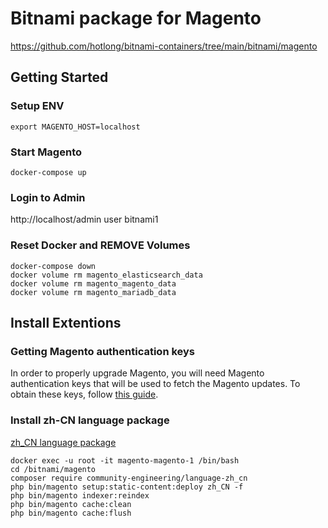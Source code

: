 Bitnami package for Magento
===

https://github.com/hotlong/bitnami-containers/tree/main/bitnami/magento

## Getting Started

### Setup ENV

```shell
export MAGENTO_HOST=localhost
```

### Start Magento

```shell
docker-compose up
```

### Login to Admin

http://localhost/admin
user
bitnami1


### Reset Docker and REMOVE Volumes

```shell
docker-compose down
docker volume rm magento_elasticsearch_data
docker volume rm magento_magento_data
docker volume rm magento_mariadb_data
```

## Install Extentions

###  Getting Magento authentication keys

In order to properly upgrade Magento, you will need Magento authentication keys that will be used to fetch the Magento updates. To obtain these keys, follow [this guide](https://devdocs.magento.com/guides/v2.4/install-gde/prereq/connect-auth.html).

### Install zh-CN language package

[zh_CN language package](https://github.com/magento-l10n/language-zh_CN/tree/master)

```shell
docker exec -u root -it magento-magento-1 /bin/bash
cd /bitnami/magento
composer require community-engineering/language-zh_cn
php bin/magento setup:static-content:deploy zh_CN -f
php bin/magento indexer:reindex
php bin/magento cache:clean
php bin/magento cache:flush
```